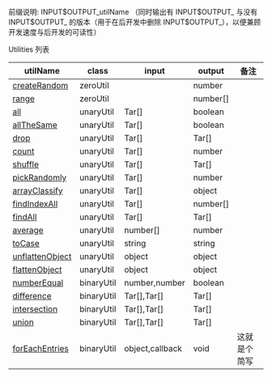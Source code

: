 前缀说明: INPUT\$OUTPUT_utilName
（同时输出有 INPUT\$OUTPUT\_ 与没有 INPUT\$OUTPUT\_ 的版本（用于在后开发中删除 INPUT\$OUTPUT\_），以便兼顾开发速度与后开发的可读性）

Utilities 列表

| utilName                                | class      | input           | output   | 备注         |
| --------------------------------------- | ---------- | --------------- | -------- | ------------ |
| [createRandom](./createRandom.ts)       | zeroUtil   |                 | number   |              |
| [range](./range.ts)                     | zeroUtil   |                 | number[] |              |
| [all](./all.ts)                         | unaryUtil  | Tar[]           | boolean  |              |
| [allTheSame](./allTheSame.ts)           | unaryUtil  | Tar[]           | boolean  |              |
| [drop](./drop.ts)                       | unaryUtil  | Tar[]           | Tar[]    |              |
| [count](./count.ts)                     | unaryUtil  | Tar[]           | number   |              |
| [shuffle](./shuffle.ts)                 | unaryUtil  | Tar[]           | Tar[]    |              |
| [pickRandomly](./pickRandomly.ts)       | unaryUtil  | Tar[]           | number   |              |
| [arrayClassify](./arrayClassify.ts)     | unaryUtil  | Tar[]           | object   |              |
| [findIndexAll](./findIndexAll.ts)       | unaryUtil  | Tar[]           | number[] |              |
| [findAll](./findAll.ts)                 | unaryUtil  | Tar[]           | Tar[]    |              |
| [average](./average.ts)                 | unaryUtil  | number[]        | number   |              |
| [toCase](./toCase.ts)                   | unaryUtil  | string          | string   |              |
| [unflattenObject](./unflattenObject.ts) | unaryUtil  | object          | object   |              |
| [flattenObject](./flattenObject.ts)     | unaryUtil  | object          | object   |              |
| [numberEqual](./numberEqual.ts)         | binaryUtil | number,number   | boolean  |              |
| [difference](./difference.ts)           | binaryUtil | Tar[],Tar[]     | Tar[]    |              |
| [intersection](./intersection.ts)       | binaryUtil | Tar[],Tar[]     | Tar[]    |              |
| [union](./union.ts)                     | binaryUtil | Tar[],Tar[]     | Tar[]    |              |
| [forEachEntries](./forEachEntries.ts)   | binaryUtil | object,callback | void     | 这就是个简写 |
